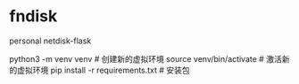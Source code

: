 # fndisk
personal netdisk-flask

python3 -m venv venv  # 创建新的虚拟环境
source venv/bin/activate  # 激活新的虚拟环境
pip install -r requirements.txt  # 安装包

